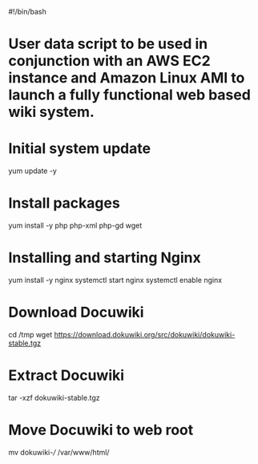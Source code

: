 #!/bin/bash

# User data script to be used in conjunction with an AWS EC2 instance and Amazon Linux AMI to launch a fully functional web based wiki system. 

# Initial system update
yum update -y

# Install packages
yum install -y php php-xml php-gd wget

# Installing and starting Nginx  
yum install -y nginx
systemctl start nginx
systemctl enable nginx

# Download Docuwiki
cd /tmp
wget https://download.dokuwiki.org/src/dokuwiki/dokuwiki-stable.tgz

# Extract Docuwiki
tar -xzf dokuwiki-stable.tgz

# Move Docuwiki to web root
mv dokuwiki-*/* /var/www/html/
